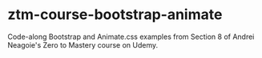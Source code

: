 # ztm-course-bootstrap-animate

Code-along Bootstrap and Animate.css examples from Section 8 of Andrei Neagoie's Zero to Mastery course on Udemy.
